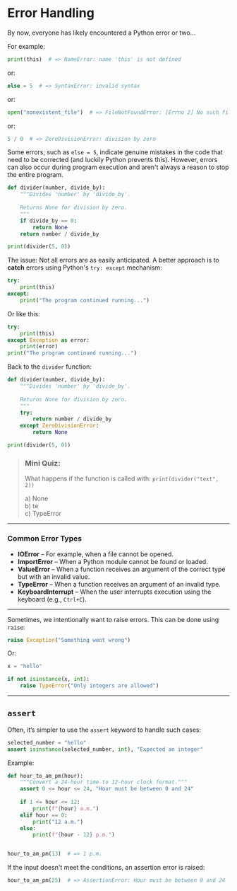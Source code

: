 # Error Handling

By now, everyone has likely encountered a Python error or two...

For example:
<!-- pytest-codeblocks:expect-error -->
```python
print(this)  # => NameError: name 'this' is not defined
```

or:
<!-- pytest-codeblocks:expect-error -->
```python
else = 5  # => SyntaxError: invalid syntax
```

or:
<!-- pytest-codeblocks:expect-error -->
```python
open("nonexistent_file")  # => FileNotFoundError: [Errno 2] No such file or directory: 'nonexistent_file'
```

or:
<!-- pytest-codeblocks:expect-error -->
```python
5 / 0  # => ZeroDivisionError: division by zero
```

Some errors, such as `else = 5`, indicate genuine mistakes in the code that need to be corrected (and luckily Python prevents this). However, errors can also occur during program execution and aren't always a reason to stop the entire program.

```python
def divider(number, divide_by):
    """Divides 'number' by 'divide_by'.
    
    Returns None for division by zero.
    """
    if divide_by == 0:
        return None
    return number / divide_by

print(divider(5, 0))
```

The issue: Not all errors are as easily anticipated. A better approach is to **catch** errors using Python's `try: except` mechanism:

```python
try:
    print(this)
except:
    print("The program continued running...")
```

Or like this:

```python
try:
    print(this)
except Exception as error:
    print(error)
print("The program continued running...")
```

Back to the `divider` function:

```python
def divider(number, divide_by):
    """Divides 'number' by 'divide_by'.
    
    Returns None for division by zero.
    """
    try:
        return number / divide_by
    except ZeroDivisionError:
        return None

print(divider(5, 0))
```

> ### Mini Quiz:
> What happens if the function is called with:
> `print(divider("text", 2))`
>  
> a) None  
> b) te  
> c) TypeError  

---

### Common Error Types

+ **IOError** – For example, when a file cannot be opened.
+ **ImportError** – When a Python module cannot be found or loaded.
+ **ValueError** – When a function receives an argument of the correct type but with an invalid value.
+ **TypeError** – When a function receives an argument of an invalid type.
+ **KeyboardInterrupt** – When the user interrupts execution using the keyboard (e.g., `Ctrl+C`).

---

Sometimes, we intentionally want to raise errors. This can be done using `raise`:

<!-- pytest-codeblocks:expect-error -->
```python
raise Exception("Something went wrong")
```

Or:

<!-- pytest-codeblocks:expect-error -->
```python
x = "hello"

if not isinstance(x, int):
    raise TypeError("Only integers are allowed")
```

---

## `assert`

Often, it’s simpler to use the `assert` keyword to handle such cases:

<!-- pytest-codeblocks:expect-error -->
```python
selected_number = "hello"
assert isinstance(selected_number, int), "Expected an integer"
```

Example:

```python
def hour_to_am_pm(hour):
    """Convert a 24-hour time to 12-hour clock format."""
    assert 0 <= hour <= 24, "Hour must be between 0 and 24"
    
    if 1 <= hour <= 12:
        print(f"{hour} a.m.")
    elif hour == 0:
        print("12 a.m.")
    else:
        print(f"{hour - 12} p.m.")


hour_to_am_pm(13)  # => 1 p.m.
```

If the input doesn't meet the conditions, an assertion error is raised:

<!-- pytest-codeblocks:expect-error -->
```python
hour_to_am_pm(25)  # => AssertionError: Hour must be between 0 and 24
```